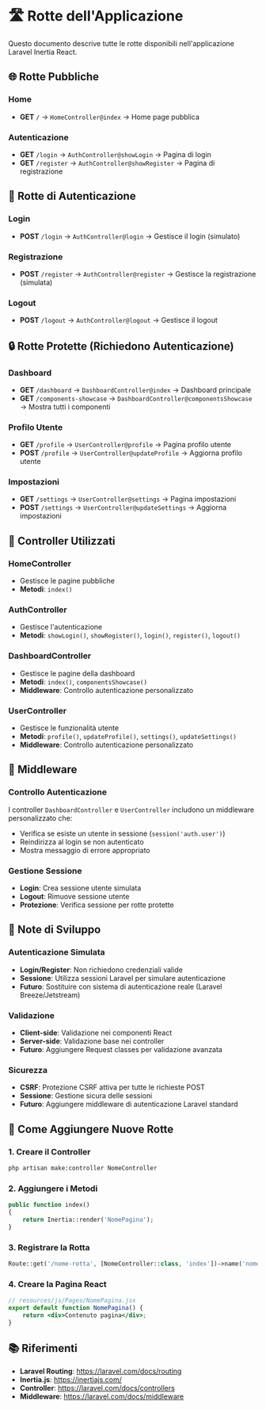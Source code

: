# 🛣️ Rotte dell'Applicazione

Questo documento descrive tutte le rotte disponibili nell'applicazione Laravel Inertia React.

## 🌐 Rotte Pubbliche

### Home
- **GET** `/` → `HomeController@index` → Home page pubblica

### Autenticazione
- **GET** `/login` → `AuthController@showLogin` → Pagina di login
- **GET** `/register` → `AuthController@showRegister` → Pagina di registrazione

## 🔐 Rotte di Autenticazione

### Login
- **POST** `/login` → `AuthController@login` → Gestisce il login (simulato)

### Registrazione  
- **POST** `/register` → `AuthController@register` → Gestisce la registrazione (simulata)

### Logout
- **POST** `/logout` → `AuthController@logout` → Gestisce il logout

## 🔒 Rotte Protette (Richiedono Autenticazione)

### Dashboard
- **GET** `/dashboard` → `DashboardController@index` → Dashboard principale
- **GET** `/components-showcase` → `DashboardController@componentsShowcase` → Mostra tutti i componenti

### Profilo Utente
- **GET** `/profile` → `UserController@profile` → Pagina profilo utente
- **POST** `/profile` → `UserController@updateProfile` → Aggiorna profilo utente

### Impostazioni
- **GET** `/settings` → `UserController@settings` → Pagina impostazioni
- **POST** `/settings` → `UserController@updateSettings` → Aggiorna impostazioni

## 🎯 Controller Utilizzati

### HomeController
- Gestisce le pagine pubbliche
- **Metodi**: `index()`

### AuthController  
- Gestisce l'autenticazione
- **Metodi**: `showLogin()`, `showRegister()`, `login()`, `register()`, `logout()`

### DashboardController
- Gestisce le pagine della dashboard
- **Metodi**: `index()`, `componentsShowcase()`
- **Middleware**: Controllo autenticazione personalizzato

### UserController
- Gestisce le funzionalità utente
- **Metodi**: `profile()`, `updateProfile()`, `settings()`, `updateSettings()`
- **Middleware**: Controllo autenticazione personalizzato

## 🔧 Middleware

### Controllo Autenticazione
I controller `DashboardController` e `UserController` includono un middleware personalizzato che:
- Verifica se esiste un utente in sessione (`session('auth.user')`)
- Reindirizza al login se non autenticato
- Mostra messaggio di errore appropriato

### Gestione Sessione
- **Login**: Crea sessione utente simulata
- **Logout**: Rimuove sessione utente
- **Protezione**: Verifica sessione per rotte protette

## 📝 Note di Sviluppo

### Autenticazione Simulata
- **Login/Register**: Non richiedono credenziali valide
- **Sessione**: Utilizza sessioni Laravel per simulare autenticazione
- **Futuro**: Sostituire con sistema di autenticazione reale (Laravel Breeze/Jetstream)

### Validazione
- **Client-side**: Validazione nei componenti React
- **Server-side**: Validazione base nei controller
- **Futuro**: Aggiungere Request classes per validazione avanzata

### Sicurezza
- **CSRF**: Protezione CSRF attiva per tutte le richieste POST
- **Sessione**: Gestione sicura delle sessioni
- **Futuro**: Aggiungere middleware di autenticazione Laravel standard

## 🚀 Come Aggiungere Nuove Rotte

### 1. Creare il Controller
```bash
php artisan make:controller NomeController
```

### 2. Aggiungere i Metodi
```php
public function index()
{
    return Inertia::render('NomePagina');
}
```

### 3. Registrare la Rotta
```php
Route::get('/nome-rotta', [NomeController::class, 'index'])->name('nome.rotta');
```

### 4. Creare la Pagina React
```jsx
// resources/js/Pages/NomePagina.jsx
export default function NomePagina() {
    return <div>Contenuto pagina</div>;
}
```

## 📚 Riferimenti

- **Laravel Routing**: https://laravel.com/docs/routing
- **Inertia.js**: https://inertiajs.com/
- **Controller**: https://laravel.com/docs/controllers
- **Middleware**: https://laravel.com/docs/middleware
